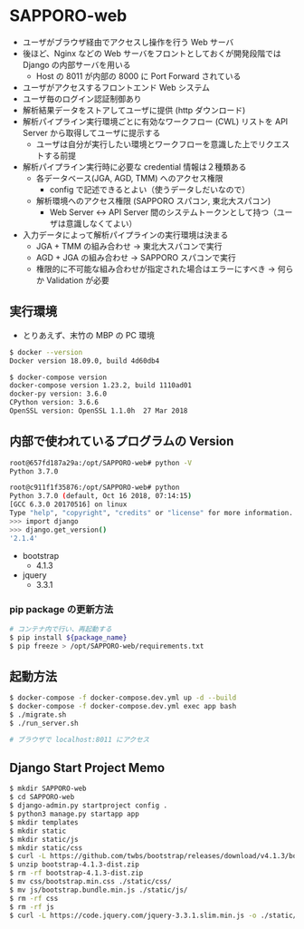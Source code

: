 # SAPPORO-web

- ユーザがブラウザ経由でアクセスし操作を行う Web サーバ
- 後ほど、Nginx などの Web サーバをフロントとしておくが開発段階では Django の内部サーバを用いる
  - Host の 8011 が内部の 8000 に Port Forward されている
- ユーザがアクセスするフロントエンド Web システム
- ユーザ毎のログイン認証制御あり
- 解析結果データをストアしてユーザに提供 (http ダウンロード)
- 解析パイプライン実行環境ごとに有効なワークフロー (CWL) リストを API Server から取得してユーザに提示する
  - ユーザは自分が実行したい環境とワークフローを意識した上でリクエストする前提
- 解析パイプライン実行時に必要な credential 情報は２種類ある
  - 各データベース(JGA, AGD, TMM) へのアクセス権限
    - config で記述できるとよい（使うデータしだいなので）
  - 解析環境へのアクセス権限 (SAPPORO スパコン, 東北大スパコン)
    - Web Server <-> API Server 間のシステムトークンとして持つ（ユーザは意識しなくてよい）
- 入力データによって解析パイプラインの実行環境は決まる
  - JGA + TMM の組み合わせ → 東北大スパコンで実行
  - AGD + JGA の組み合わせ → SAPPORO スパコンで実行
  - 権限的に不可能な組み合わせが指定された場合はエラーにすべき → 何らか Validation が必要

## 実行環境

- とりあえず、末竹の MBP の PC 環境

```bash
$ docker --version
Docker version 18.09.0, build 4d60db4

$ docker-compose version
docker-compose version 1.23.2, build 1110ad01
docker-py version: 3.6.0
CPython version: 3.6.6
OpenSSL version: OpenSSL 1.1.0h  27 Mar 2018
```

## 内部で使われているプログラムの Version

```bash
root@657fd187a29a:/opt/SAPPORO-web# python -V
Python 3.7.0

root@c911f1f35876:/opt/SAPPORO-web# python
Python 3.7.0 (default, Oct 16 2018, 07:14:15)
[GCC 6.3.0 20170516] on linux
Type "help", "copyright", "credits" or "license" for more information.
>>> import django
>>> django.get_version()
'2.1.4'
```

- bootstrap
  - 4.1.3
- jquery
  - 3.3.1

### pip package の更新方法

```bash
# コンテナ内で行い、再起動する
$ pip install ${package_name}
$ pip freeze > /opt/SAPPORO-web/requirements.txt
```

## 起動方法

```bash
$ docker-compose -f docker-compose.dev.yml up -d --build
$ docker-compose -f docker-compose.dev.yml exec app bash
$ ./migrate.sh
$ ./run_server.sh

# ブラウザで localhost:8011 にアクセス
```

## Django Start Project Memo

```bash
$ mkdir SAPPORO-web
$ cd SAPPORO-web
$ django-admin.py startproject config .
$ python3 manage.py startapp app
$ mkdir templates
$ mkdir static
$ mkdir static/js
$ mkdir static/css
$ curl -L https://github.com/twbs/bootstrap/releases/download/v4.1.3/bootstrap-4.1.3-dist.zip -o bootstrap-4.1.3-dist.zip
$ unzip bootstrap-4.1.3-dist.zip
$ rm -rf bootstrap-4.1.3-dist.zip
$ mv css/bootstrap.min.css ./static/css/
$ mv js/bootstrap.bundle.min.js ./static/js/
$ rm -rf css
$ rm -rf js
$ curl -L https://code.jquery.com/jquery-3.3.1.slim.min.js -o ./static/js/jquery-3.3.1.slim.min.js
```
